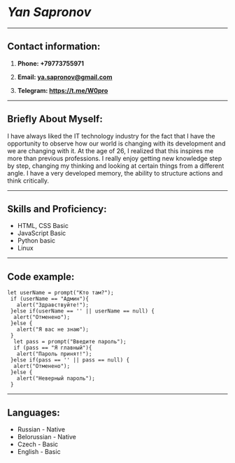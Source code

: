 # *Yan Sapronov* #
************************
## Contact information: ##

1. **Phone: +79773755971**

2. **Email: ya.sapronov@gmail.com**

3. **Telegram: https://t.me/W0pro**

**********************

## Briefly About Myself: ##

I have always liked the IT technology industry for the fact that I have the opportunity to observe how our world is changing with its development and we are changing with it. At the age of 26, I realized that this inspires me more than previous professions. I really enjoy getting new knowledge step by step, changing my thinking and looking at certain things from a different angle. I have a very developed memory, the ability to structure actions and think critically.

****************************************
## Skills and Proficiency: ##
* HTML, CSS Basic
* JavaScript Basic
* Python basic
* Linux

*******************************

## Code example: ##
``` 
let userName = prompt("Кто там?");
 if (userName == "Админ"){
   alert("Здравствуйте!");
 }else if(userName == '' || userName == null) {
  alert("Отменено");
 }else {
   alert("Я вас не знаю");
 }
  let pass = prompt("Введите пароль");
  if (pass == "Я главный"){
   alert("Пароль принят!");
 }else if(pass == '' || pass == null) {
  alert("Отменено");
 }else {
   alert("Неверный пароль");
 }
```
************************

## Languages: ##

* Russian - Native
* Belorussian - Native
* Czech - Basic
* English - Basic 
